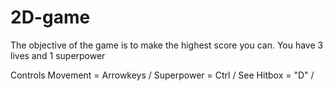 # 2D-game
The objective of the game is to make the highest score you can. You have 3 lives and 1 superpower

Controls
Movement = Arrowkeys /
Superpower = Ctrl /
See Hitbox = "D" /
